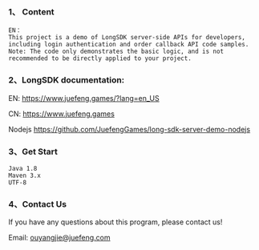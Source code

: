 ### 1、 Content
```
EN：
This project is a demo of LongSDK server-side APIs for developers, including login authentication and order callback API code samples.
Note: The code only demonstrates the basic logic, and is not recommended to be directly applied to your project.

```


###  2、LongSDK documentation:
EN:  https://www.juefeng.games/?lang=en_US

CN: https://www.juefeng.games

Nodejs  https://github.com/JuefengGames/long-sdk-server-demo-nodejs

### 3、Get Start
```
Java 1.8
Maven 3.x
UTF-8

```

### 4、Contact Us
If you have any questions about this program, please contact us!

Email: ouyangjie@juefeng.com

